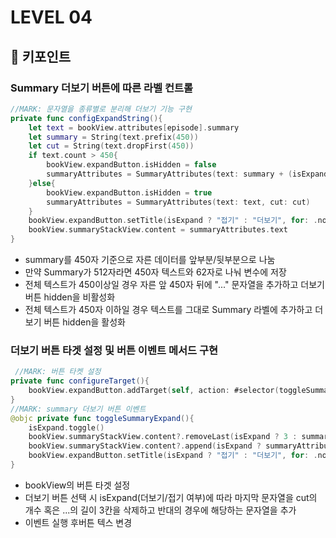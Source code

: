 # LEVEL 04

## 📝 키포인트

### Summary 더보기 버튼에 따른 라벨 컨트롤
```swift
//MARK: 문자열을 종류별로 분리해 더보기 기능 구현
private func configExpandString(){
    let text = bookView.attributes[episode].summary
    let summary = String(text.prefix(450))
    let cut = String(text.dropFirst(450))
    if text.count > 450{
        bookView.expandButton.isHidden = false
        summaryAttributes = SummaryAttributes(text: summary + (isExpand ? cut : "..."),cut: cut)
    }else{
        bookView.expandButton.isHidden = true
        summaryAttributes = SummaryAttributes(text: text, cut: cut)
    }
    bookView.expandButton.setTitle(isExpand ? "접기" : "더보기", for: .normal)
    bookView.summaryStackView.content = summaryAttributes.text
}
```
- summary를 450자 기준으로 자른 데이터를 앞부분/뒷부분으로 나눔
- 만약 Summary가 512자라면 450자 텍스트와 62자로 나눠 변수에 저장
- 전체 텍스트가 450이상일 경우 자른 앞 450자 뒤에 "..." 문자열을 추가하고 더보기 버튼 hidden을 비활성화
- 전체 텍스트가 450자 이하일 경우 텍스트를 그대로 Summary 라벨에 추가하고 더보기 버튼 hidden을 활성화

### 더보기 버튼 타겟 설정 및 버튼 이벤트 메서드 구현
```swift
 //MARK: 버튼 타켓 설정
private func configureTarget(){
    bookView.expandButton.addTarget(self, action: #selector(toggleSummaryExpand), for: .touchUpInside)
}
//MARK: summary 더보기 버튼 이벤트
@objc private func toggleSummaryExpand(){
    isExpand.toggle()
    bookView.summaryStackView.content?.removeLast(isExpand ? 3 : summaryAttributes.cutCount)
    bookView.summaryStackView.content?.append(isExpand ? summaryAttributes.cut : "...")
    bookView.expandButton.setTitle(isExpand ? "접기" : "더보기", for: .normal)
}
```
- bookView의 버튼 타겟 설정
- 더보기 버튼 선택 시 isExpand(더보기/접기 여부)에 따라 마지막 문자열을 cut의 개수 혹은 ...의 길이 3칸을 삭제하고 반대의 경우에 해당하는 문자열을 추가
- 이벤트 실행 후버튼 텍스 변경
